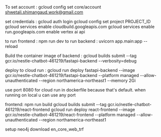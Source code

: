 To set account : gcloud config set core/account shwetali.shimangaud.work@gmail.com

set credentials : gcloud auth login
gcloud config set project PROJECT_ID
gcloud services enable cloudbuild.googleapis.com
gcloud services enable run.googleapis.com
enable vertex ai api

to run frontend : npm run dev
to run backend : uvicorn app.main:app --reload

Build the container image of backend : gcloud builds submit --tag gcr.io/nestle-chatbot-461219/fastapi-backend --verbosity=debug

deploy to cloud run : gcloud run deploy fastapi-backend --image gcr.io/nestle-chatbot-461219/fastapi-backend --platform managed --allow-unauthenticated --region northamerica-northeast1 --memory 2Gi

use port 8080 for cloud run in dockerfile because that's default. when running on local u can use any port


frontend:
npm run build
gcloud builds submit --tag gcr.io/nestle-chatbot-461219/react-frontend
gcloud run deploy react-frontend --image gcr.io/nestle-chatbot-461219/react-frontend --platform managed --allow-unauthenticated --region northamerica-northeast1


setup neo4j
download en_core_web_trf